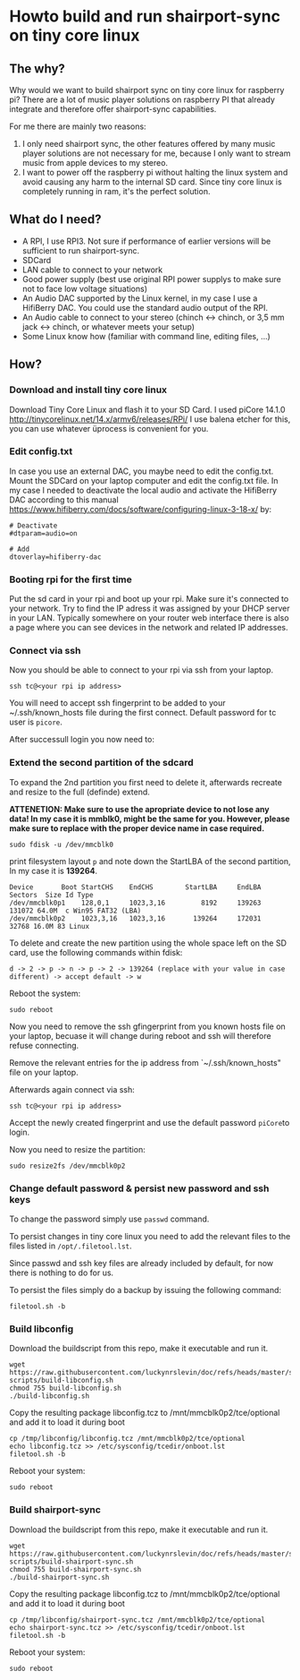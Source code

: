 # Howto build and run shairport-sync on tiny core linux

## The why?

Why would we want to build shairport sync on tiny core linux for raspberry pi? There are a lot of music player solutions on raspberry PI that already integrate and therefore offer shairport-sync capabilities.

For me there are mainly two reasons:
1) I only need shairport sync, the other features offered by many music player solutions are not necessary for me, because I only want to stream music from apple devices to my stereo.
2) I want to power off the raspberry pi without halting the linux system and avoid causing any harm to the internal SD card. Since tiny core linux is completely running in ram, it's the perfect solution.


## What do I need?

- A RPI, I use RPI3. Not sure if performance of earlier versions will be sufficient to run shairport-sync.
- SDCard
- LAN cable to connect to your network
- Good power supply (best use original RPI power supplys to make sure not to face low voltage situations)
- An Audio DAC supported by the Linux kernel, in my case I use a HifiBerry DAC. You could use the standard audio output of the RPI.
- An Audio cable to connect to your stereo (chinch <-> chinch, or 3,5 mm jack <-> chinch, or whatever meets your setup)
- Some Linux know how (familiar with command line, editing files, ...)

## How?

### Download and install tiny core linux

Download Tiny Core Linux and flash it to your SD Card.
I used piCore 14.1.0 http://tinycorelinux.net/14.x/armv6/releases/RPi/
I use balena etcher for this, you can use whatever üprocess is convenient for you.

### Edit config.txt
In case you use an external DAC, you maybe need to edit the config.txt. Mount the SDCard on your laptop computer and edit the config.txt file.
In my case I needed to deactivate the local audio and activate the HifiBerry DAC according to this manual https://www.hifiberry.com/docs/software/configuring-linux-3-18-x/ by:
```
# Deactivate
#dtparam=audio=on

# Add
dtoverlay=hifiberry-dac
```

### Booting rpi for the first time
Put the sd card in your rpi and boot up your rpi. Make sure it's connected to your network.
Try to find the IP adress it was assigned by your DHCP server in your LAN. Typically somewhere on your router web interface there is also a page where you can see devices in the network and related IP addresses.

### Connect via ssh
Now you should be able to connect to your rpi via ssh from your laptop.
```
ssh tc@<your rpi ip address>
```
You will need to accept ssh fingerprint to be added to your ~/.ssh/known_hosts file during the first connect.
Default password for tc user is `picore`.

After successull login you now need to:


### Extend the second partition of the sdcard
To expand the 2nd partition you first need to delete it, afterwards recreate and resize to the full (definde) extend.

__ATTENETION: Make sure to use the apropriate device to not lose any data! In my case it is mmblk0, might be the same for you. However, please make sure to replace with the proper device name in case required.__

```
sudo fdisk -u /dev/mmcblk0
```

print filesystem layout `p` and note down the StartLBA of the second partition, In my case it is __139264__.

```
Device       Boot StartCHS    EndCHS        StartLBA     EndLBA    Sectors  Size Id Type
/dev/mmcblk0p1    128,0,1     1023,3,16         8192     139263     131072 64.0M  c Win95 FAT32 (LBA)
/dev/mmcblk0p2    1023,3,16   1023,3,16       139264     172031      32768 16.0M 83 Linux
```
To delete and create the new partition using the whole space left on the SD card, use the following commands within fdisk:
```
d -> 2 -> p -> n -> p -> 2 -> 139264 (replace with your value in case different) -> accept default -> w
```
Reboot the system:
```
sudo reboot
```

Now you need to remove the ssh gfingerprint from you known hosts file on your laptop, becuase it will change during reboot and ssh will therefore refuse connecting.

Remove the relevant entries for the ip address from `~/.ssh/known_hosts" file on your laptop.

Afterwards again connect via ssh:
```
ssh tc@<your rpi ip address>
```
Accept the newly created fingerprint and use the default password `piCore`to login.

Now you need to resize the partition:
```
sudo resize2fs /dev/mmcblk0p2
```

### Change default password & persist new password and ssh keys
To change the password simply use `passwd` command. 

To persist changes in tiny core linux you  need to add the relevant files to the files listed in `/opt/.filetool.lst`.

Since passwd and ssh key files are already included by default, for now there is nothing to do for us.

To persist the files simply do a backup by issuing the following command:
```
filetool.sh -b
```

### Build libconfig
Download the buildscript from this repo, make it executable and run it.
```
wget https://raw.githubusercontent.com/luckynrslevin/doc/refs/heads/master/shairport%40tcl/build-scripts/build-libconfig.sh
chmod 755 build-libconfig.sh
./build-libconfig.sh
```

Copy the resulting package libconfig.tcz to /mnt/mmcblk0p2/tce/optional and add it to load it during boot
```
cp /tmp/libconfig/libconfig.tcz /mnt/mmcblk0p2/tce/optional
echo libconfig.tcz >> /etc/sysconfig/tcedir/onboot.lst
filetool.sh -b
```

Reboot your system:
```
sudo reboot
```

### Build shairport-sync
Download the buildscript from this repo, make it executable and run it.
```
wget https://raw.githubusercontent.com/luckynrslevin/doc/refs/heads/master/shairport%40tcl/build-scripts/build-shairport-sync.sh
chmod 755 build-shairport-sync.sh
./build-shairport-sync.sh
```

Copy the resulting package libconfig.tcz to /mnt/mmcblk0p2/tce/optional and add it to load it during boot
```
cp /tmp/libconfig/shairport-sync.tcz /mnt/mmcblk0p2/tce/optional
echo shairport-sync.tcz >> /etc/sysconfig/tcedir/onboot.lst
filetool.sh -b
```

Reboot your system:
```
sudo reboot
```
